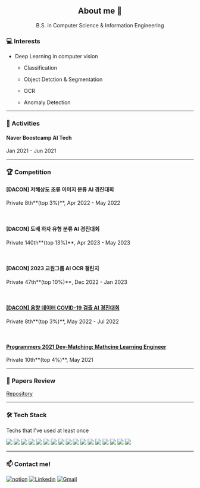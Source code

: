<h2 align="center">About me 👋 </h2>

<p align="center">B.S. in Computer Science & Information Engineering</p>

<h3>💻 Interests</h3>

- Deep Learning in computer vision

  - Classification

  - Object Detction & Segmentation

  - OCR
  
  - Anomaly Detection

    

------



<h3>👯 Activities</h3>



<h4>Naver Boostcamp AI Tech</h4> Jan 2021 - Jun 2021



------


<h3>🏆 Competition</h3>



<h4>[DACON] 저해상도 조류 이미지 분류 AI 경진대회</h4>
Private 8th**(top 3%)**, Apr 2022 - May 2022

&nbsp;

<h4>[DACON] 도배 하자 유형 분류 AI 경진대회</h4>
Private 140th**(top 13%)**, Apr 2023 - May 2023

&nbsp;

<h4>[DACON] 2023 교원그룹 AI OCR 챌린지</h4>
Private 47th**(top 10%)**, Dec 2022 - Jan 2023

&nbsp;

<h4><a href="https://github.com/ssun-g/machine_learning/tree/master/DACON/bird_classification">[DACON] 음향 데이터 COVID-19 검출 AI 경진대회</a></h4>
Private 8th**(top 3%)**, May 2022 - Jul 2022

&nbsp;

<h4><a href="https://github.com/ssun-g/machine_learning/tree/master/2021_dev_matching_ML">Programmers 2021 Dev-Matching: Mathcine Learning Engineer</a></h4> 
Private 10th**(top 4%)**, May 2021


------



<h3>📃 Papers Review</h3>
<a href="https://github.com/ssun-g/machine_learning/tree/master/papers">Repository</a>



------



<h3>🛠 Tech Stack</h3> Techs that I've used at least once

<img src="https://img.shields.io/badge/-python-3776AB?style=flat-square&logo=python&logoColor=white"/></a> 
<img src="https://img.shields.io/badge/-PyTorch-ee4c2c?style=flat-square&logo=PyTorch&logoColor=white"/></a> 
<img src="https://img.shields.io/badge/TensorFlow-FF6F00?style=flat-square&logo=TensorFlow&logoColor=white"/></a>
<img src="https://img.shields.io/badge/c-A8B9CC?style=flat-square&logo=c&logoColor=white"/></a> 
<img src="https://img.shields.io/badge/C++-00599C?style=flat-square&logo=C%2B%2B&logoColor=white"/></a>
<img src="https://img.shields.io/badge/NumPy-0123243?style=flat-square&logo=NumPy&logoColor=white"/></a> 
<img src="https://img.shields.io/badge/pandas-150458?style=flat-square&logo=pandas&logoColor=white"/></a> 
<img src="https://img.shields.io/badge/OpenCV-5C3EE8?style=flat-square&logo=OpenCV&logoColor=white"/></a>
<img src="https://img.shields.io/badge/Anaconda-44A833?style=flat-square&logo=Anaconda&logoColor=white"/></a>
<img src="https://img.shields.io/badge/Docker-2496ED?style=flat-square&logo=Docker&logoColor=white"/></a>
<img src="https://img.shields.io/badge/Linux-FCC624?style=flat-square&logo=Linux&logoColor=white"/></a>
<img src="https://img.shields.io/badge/Ubuntu-E95420?style=flat-square&logo=Ubuntu&logoColor=white"/></a>
<img src="https://img.shields.io/badge/CentOS-262577?style=flat-square&logo=CentOS&logoColor=white"/></a>
<img src="https://img.shields.io/badge/MySQL-4479A1?style=flat-square&logo=MySQL&logoColor=white"/></a> 
<img src="https://img.shields.io/badge/PostgreSQL-4169E1?style=flat-square&logo=PostgreSQL&logoColor=white"/></a>
<img src="https://img.shields.io/badge/MongoDB-47A248?style=flat-square&logo=MongoDB&logoColor=white"/></a>
<img src="https://img.shields.io/badge/Amazon AWS-232F3E?style=flat-square&logo=Amazon AWS&logoColor=white"/></a>



------



<h3>📫 Contact me!</h3>

[![notion](http://img.shields.io/badge/Notion-000000?style=flat-square&logo=Notion&link=https://www.notion.so/Jinsung-s-Activities-AI-2e0fc04e5a914941b4a141ed4d4848a7)](https://www.notion.so/Jinsung-s-Activities-AI-2e0fc04e5a914941b4a141ed4d4848a7) [![Linkedin](http://img.shields.io/badge/-LinkedIn-0A66C2?style=flat-square&logo=LinkedIn&link=https://www.linkedin.com/in/jinsung-lee-78556113a/)](https://www.linkedin.com/in/jinsung-lee-78556113a/) [![Gmail](http://img.shields.io/badge/-Gmail-EA4335?style=flat-square&logo=Gmail&logoColor=ffffff&link=mailto:jinsung3325@gmail.com)](mailto:jinsung3325@gmail.com)
